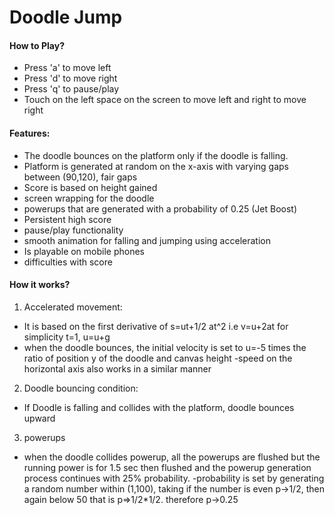 # Doodle Jump

#### How to Play?
- Press 'a' to move left
- Press 'd' to move right
- Press 'q' to pause/play
- Touch on the left space on the screen to move left and right to move right

#### Features:
- The doodle bounces on the platform only if the doodle is falling. 
- Platform is generated at random on the x-axis  with varying gaps between (90,120), fair gaps
- Score is based on height gained
- screen wrapping for the doodle
- powerups that are generated with a probability of 0.25 (Jet Boost)
- Persistent high score
- pause/play functionality
- smooth animation for falling and jumping using acceleration
- Is playable on mobile phones 
- difficulties with score

#### How it works?
1. Accelerated movement:
 - It is based on the first derivative of s=ut+1/2 at^2 i.e v=u+2at for simplicity t=1, u=u+g
 - when the doodle bounces, the initial velocity is set to u=-5 times the ratio of position y of the doodle and canvas height 
-speed on the horizontal axis also works in a similar manner

2. Doodle bouncing condition:
- If Doodle is falling and collides with the platform, doodle bounces upward

3. powerups
- when the doodle collides powerup, all the powerups are flushed but the running power is for 1.5 sec then flushed and the powerup generation process continues with 25% probability.
-probability is set by generating a random number within (1,100), taking if the number is even p->1/2, then again below 50 that is p=>1/2*1/2. therefore p->0.25 


